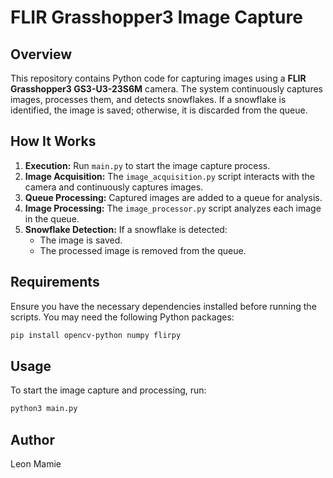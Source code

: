 # FLIR Grasshopper3 Image Capture

## Overview
This repository contains Python code for capturing images using a **FLIR Grasshopper3 GS3-U3-23S6M** camera. The system continuously captures images, processes them, and detects snowflakes. If a snowflake is identified, the image is saved; otherwise, it is discarded from the queue.

## How It Works
1. **Execution:** Run `main.py` to start the image capture process.
2. **Image Acquisition:** The `image_acquisition.py` script interacts with the camera and continuously captures images.
3. **Queue Processing:** Captured images are added to a queue for analysis.
4. **Image Processing:** The `image_processor.py` script analyzes each image in the queue.
5. **Snowflake Detection:** If a snowflake is detected:
   - The image is saved.
   - The processed image is removed from the queue.

## Requirements
Ensure you have the necessary dependencies installed before running the scripts. You may need the following Python packages:
```bash
pip install opencv-python numpy flirpy
```

## Usage
To start the image capture and processing, run:
```bash
python3 main.py
```

## Author
Leon Mamie

